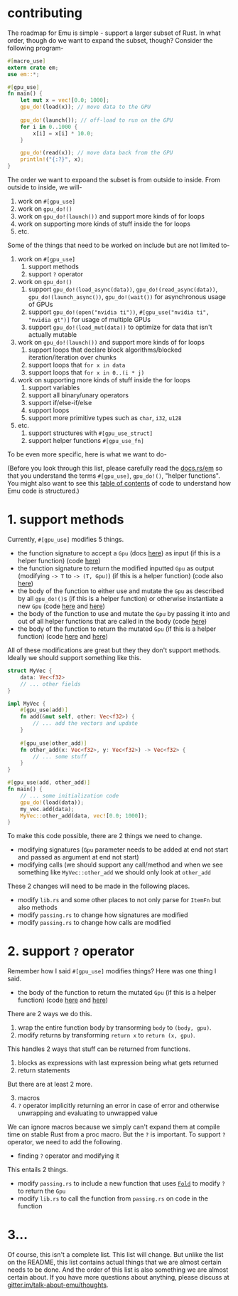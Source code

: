 # contributing

The roadmap for Emu is simple - support a larger subset of Rust. In what order, though do we want to expand the subset, though? Consider the following program-

```rust
#[macro_use]
extern crate em;
use em::*;

#[gpu_use]
fn main() {
    let mut x = vec![0.0; 1000];
    gpu_do!(load(x)); // move data to the GPU
    
    gpu_do!(launch()); // off-load to run on the GPU
    for i in 0..1000 {
        x[i] = x[i] * 10.0;
    }

    gpu_do!(read(x)); // move data back from the GPU
    println!("{:?}", x);
}
```

The order we want to expoand the subset is from outside to inside. From outside to inside, we will-

1. work on `#[gpu_use]`
2. work on `gpu_do!()`
3. work on `gpu_do!(launch())` and support more kinds of for loops
4. work on supporting more kinds of stuff inside the for loops
5. etc.

Some of the things that need to be worked on include but are not limited to-

1. work on `#[gpu_use]`
   1. support methods
   2. support `?` operator
2. work on `gpu_do!()`
   1. support `gpu_do!(load_async(data))`, `gpu_do!(read_async(data))`, `gpu_do!(launch_async())`, `gpu_do!(wait())` for asynchronous usage of GPUs
   2. support `gpu_do!(open("nvidia ti"))`, `#[gpu_use("nvidia ti", "nvidia gt")]` for usage of multiple GPUs
   3. support `gpu_do!(load_mut(data))` to optimize for data that isn't actually mutable
3. work on `gpu_do!(launch())` and support more kinds of for loops
   1. support loops that declare block algorithms/blocked iteration/iteration over chunks
   2. support loops that `for x in data`
   3. support loops that `for x in 0..(i * j)`
4. work on supporting more kinds of stuff inside the for loops
   1. support variables
   2. support all binary/unary operators
   3. support if/else-if/else
   4. support loops
   5. support more primitive types such as `char`, `i32`, `u128`
5. etc.
   1. support structures with `#[gpu_use_struct]`
   2. support helper functions `#[gpu_use_fn]`

To be even more specific, here is what we want to do-

(Before you look through this list, please carefully read the [docs.rs/em](https://docs.rs/em/0.3.0/em/) so that you understand the terms `#[gpu_use]`, `gpu_do!()`, "helper functions". You might also want to see this [table of contents](https://github.com/calebwin/emu/blob/master/emu_macro/src/lib.rs#L18) of code to understand how Emu code is structured.)

# 1. support methods

Currently, `#[gpu_use]` modifies 5 things.

- the function signature to accept a `Gpu` (docs [here](https://docs.rs/em/0.3.0/em/struct.Gpu.html)) as input (if this is a helper function) (code [here](https://github.com/calebwin/emu/blob/master/emu_macro/src/passing.rs#L74))
- the function signature to return the modified inputted `Gpu` as output (modifying `-> T` to `-> (T, Gpu)`) (if this is a helper function) (code also [here](https://github.com/calebwin/emu/blob/master/emu_macro/src/passing.rs#L74))
- the body of the function to either use and mutate the `Gpu` as described by all `gpu_do!()`s (if this is a helper function) or otherwise instantiate a new `Gpu` (code [here](https://github.com/calebwin/emu/blob/master/emu_macro/src/accelerating.rs#L208) and [here](https://github.com/calebwin/emu/blob/master/emu_macro/src/passing.rs#L149))
- the body of the function to use and mutate the `Gpu` by passing it into and out of all helper functions that are called in the body (code [here](https://github.com/calebwin/emu/blob/master/emu_macro/src/passing.rs#L149))
- the body of the function to return the mutated `Gpu` (if this is a helper function) (code [here](https://github.com/calebwin/emu/blob/master/emu_macro/src/passing.rs#L149) and [here](https://github.com/calebwin/emu/blob/master/emu_macro/src/passing.rs#L149))

All of these modifications are great but they they don't support methods. Ideally we should support something like this.

```rust
struct MyVec {
    data: Vec<f32>
    // ... other fields
}

impl MyVec {
    #[gpu_use(add)]
    fn add(&mut self, other: Vec<f32>) {
        // ... add the vectors and update 
    }
    
    #[gpu_use(other_add)]
    fn other_add(x: Vec<f32>, y: Vec<f32>) -> Vec<f32> {
        // ... some stuff
    }
}

#[gpu_use(add, other_add)]
fn main() {
    // ... some initialization code
    gpu_do!(load(data));
    my_vec.add(data);
    MyVec::other_add(data, vec![0.0; 1000]);
}
```

To make this code possible, there are 2 things we need to change.

- modifying signatures (`Gpu` parameter needs to be added at end not start and passed as argument at end not start)
- modifying calls (we should support any call/method and when we see something like `MyVec::other_add` we should only look at `other_add`

These 2 changes will need to be made in the following places.

- modify `lib.rs` and some other places to not only parse for `ItemFn` but also methods
- modify `passing.rs` to change how signatures are modified
- modify `passing.rs` to change how calls are modified

# 2. support `?` operator

Remember how I said `#[gpu_use]` modifies things? Here was one thing I said.

- the body of the function to return the mutated `Gpu` (if this is a helper function) (code [here](https://github.com/calebwin/emu/blob/master/emu_macro/src/passing.rs#L149) and [here](https://github.com/calebwin/emu/blob/master/emu_macro/src/passing.rs#L149))

There are 2 ways we do this.

1. wrap the entire function body by transorming `body` to `(body, gpu)`.
2. modify returns by transforming `return x` to `return (x, gpu)`.

This handles 2 ways that stuff can be returned from functions.

1. blocks as expressions with last expression being what gets returned
2. return statements

But there are at least 2 more.

3. macros
4. `?` operator implicitly returning an error in case of error and otherwise unwrapping and evaluating to unwrapped value

We can ignore macros because we simply can't expand them at compile time on stable Rust from a proc macro. But the `?` is important. To support `?` operator, we need to add the following.

- finding `?` operator and modifying it

This entails 2 things.

- modify `passing.rs` to include a new function that uses [`Fold`](https://docs.rs/syn/1.0.7/syn/fold/index.html) to modify `?` to return the `Gpu`
- modify `lib.rs` to call the function from `passing.rs` on code in the function

# 3...

Of course, this isn't a complete list. This list will change. But unlike the list on the README, this list contains actual things that we are almost certain needs to be done. And the order of this list is also something we are almost certain about. If you have more questions about anything, please discuss at [gitter.im/talk-about-emu/thoughts](https://gitter.im/talk-about-emu/thoughts).
